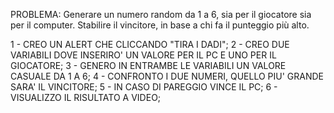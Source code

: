 PROBLEMA: Generare un numero random da 1 a 6, sia per il giocatore sia per il computer. Stabilire il vincitore, in base a chi fa il punteggio più alto.

1 - CREO UN ALERT CHE CLICCANDO "TIRA I DADI";
2 - CREO DUE VARIABILI DOVE INSERIRO' UN VALORE PER IL PC E UNO PER IL GIOCATORE;
3 - GENERO IN ENTRAMBE LE VARIABILI UN VALORE CASUALE DA 1 A 6;
4 - CONFRONTO I DUE NUMERI, QUELLO PIU' GRANDE SARA' IL VINCITORE;
5 - IN CASO DI PAREGGIO VINCE IL PC;
6 - VISUALIZZO IL RISULTATO A VIDEO;